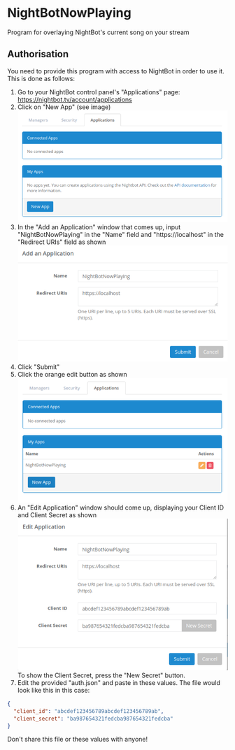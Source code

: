 # NightBotNowPlaying
Program for overlaying NightBot's current song on your stream 

## Authorisation
You need to provide this program with access to NightBot in order to use it. This is done as follows:
1. Go to your NightBot control panel's "Applications" page: https://nightbot.tv/account/applications
2. Click on "New App" (see image)
![](res/applications_page.png)
3. In the "Add an Application" window that comes up, input "NightBotNowPlaying" in the "Name" field and "https://localhost" in the "Redirect URIs" field as shown
![](res/applications_add.png)
4. Click "Submit"
5. Click the orange edit button as shown
![](res/applications_page_2.png)
6. An "Edit Application" window should come up, displaying your Client ID and Client Secret as shown
![](res/applications_edit.png)<br>
To show the Client Secret, press the "New Secret" button.
7. Edit the provided "auth.json" and paste in these values. The file would look like this in this case:
```json
{
  "client_id": "abcdef123456789abcdef123456789ab",
  "client_secret": "ba987654321fedcba987654321fedcba"
}
```
Don't share this file or these values with anyone!
